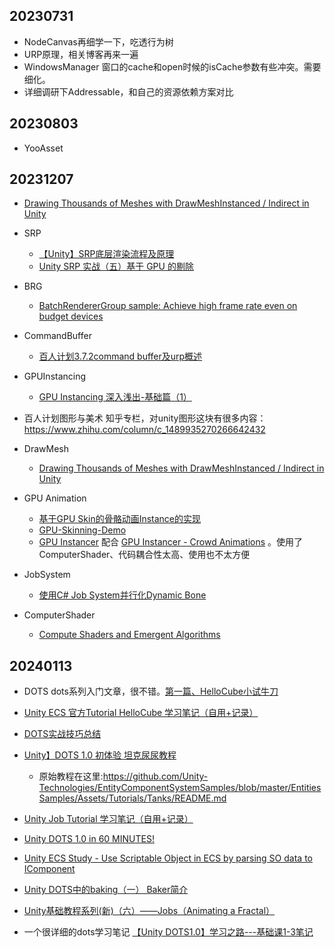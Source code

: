 ## 20230731
- NodeCanvas再细学一下，吃透行为树
- URP原理，相关博客再来一遍
- WindowsManager 窗口的cache和open时候的isCache参数有些冲突。需要细化。
- 详细调研下Addressable，和自己的资源依赖方案对比

## 20230803
- YooAsset

## 20231207
- [Drawing Thousands of Meshes with DrawMeshInstanced / Indirect in Unity](https://toqoz.fyi/thousands-of-meshes.html)
- SRP
   - [【Unity】SRP底层渲染流程及原理](https://zhuanlan.zhihu.com/p/378781638)
   - [Unity SRP 实战（五）基于 GPU 的剔除](https://zhuanlan.zhihu.com/p/484230476?utm_id=0)
- BRG
   - [BatchRendererGroup sample: Achieve high frame rate even on budget devices](https://blog.unity.com/engine-platform/batchrenderergroup-sample-high-frame-rate-on-budget-devices)
- CommandBuffer
   - [百人计划3.7.2command buffer及urp概述](https://zhuanlan.zhihu.com/p/510965477?utm_id=0)
- GPUInstancing
   - [GPU Instancing 深入浅出-基础篇（1）](https://zhuanlan.zhihu.com/p/523702434)
- 百人计划图形与美术
知乎专栏，对unity图形这块有很多内容：https://www.zhihu.com/column/c_1489935270266642432

- DrawMesh
   - [Drawing Thousands of Meshes with DrawMeshInstanced / Indirect in Unity](https://toqoz.fyi/thousands-of-meshes.html)
- GPU Animation
   - [基于GPU Skin的骨骼动画Instance的实现](https://blog.csdn.net/leonwei/article/details/77387357)
   - [GPU-Skinning-Demo](https://github.com/Minghou-Lei/GPU-Skinning-Demo)
   - [GPU Instancer](https://assetstore.unity.com/packages/tools/utilities/gpu-instancer-117566#releases) 配合 [GPU Instancer - Crowd Animations](https://assetstore.unity.com/packages/tools/animation/gpu-instancer-crowd-animations-145114#releases) 。使用了ComputerShader、代码耦合性太高、使用也不太方便
- JobSystem
   - [使用C# Job System并行化Dynamic Bone](https://www.bilibili.com/video/BV1Q741177Jd/?vd_source=998bd4bb8e4478ba2454fd02aac061fa)
- ComputerShader
   - [Compute Shaders and Emergent Algorithms](https://emergentbehavior.com/i-have-the-power-of-compute-shaders/)
   
   
## 20240113
- DOTS
dots系列入门文章，很不错。[第一篇、HelloCube小试牛刀](https://zhuanlan.zhihu.com/p/666856501)
- [Unity ECS 官方Tutorial HelloCube 学习笔记（自用+记录）](https://zhuanlan.zhihu.com/p/644183309)
- [DOTS实战技巧总结](https://www.cnblogs.com/uwatech/p/17635358.html)

- [Unity】DOTS 1.0 初体验 坦克尿尿教程](https://zhuanlan.zhihu.com/p/575792897)
   - 原始教程在这里:https://github.com/Unity-Technologies/EntityComponentSystemSamples/blob/master/EntitiesSamples/Assets/Tutorials/Tanks/README.md

- [Unity Job Tutorial 学习笔记（自用+记录）](https://zhuanlan.zhihu.com/p/644182588)
- [Unity DOTS 1.0 in 60 MINUTES!](https://www.youtube.com/watch?v=H7zAORa3Ux0)

- [Unity ECS Study - Use Scriptable Object in ECS by parsing SO data to IComponent](https://medium.com/@vincewang10a7/unity-ecs-study-use-scriptable-object-in-ecs-by-parsing-so-data-to-icomponent-73c5e7f228c9)


- [Unity DOTS中的baking（一） Baker简介](https://zhuanlan.zhihu.com/p/671472040)


- [Unity基础教程系列(新)（六）——Jobs（Animating a Fractal）](https://zhuanlan.zhihu.com/p/350081516)

- 一个很详细的dots学习笔记 [【Unity DOTS1.0】学习之路---基础课1-3笔记](https://blog.csdn.net/answer226/article/details/131270230)






